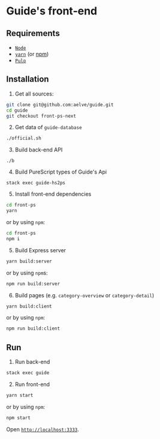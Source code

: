 # Guide's front-end

## Requirements

* [`Node`](https://nodejs.org/en/)
* [`yarn`](https://yarnpkg.com/lang/en/) (or [npm](https://www.npmjs.com/))
* [`Pulp`](https://github.com/purescript-contrib/pulp)


## Installation

1. Get all sources:
```sh
git clone git@github.com:aelve/guide.git
cd guide
git checkout front-ps-next
```

2. Get data of `guide-database`
```sh
./official.sh
```

3. Build back-end API
```
./b
```

4. Build PureScript types of Guide's Api
```
stack exec guide-hs2ps
```

5. Install front-end dependencies
```sh
cd front-ps
yarn
```
or by using `npm`:
```sh
cd front-ps
npm i
```

5. Build Express server
```sh
yarn build:server
```
or by using `npm`s:
```sh
npm run build:server
```

6. Build pages (e.g. `category-overview` or `category-detail`)
```sh
yarn build:client
```
or by using `npm`:
```sh
npm run build:client
```

## Run

1. Run back-end
```sh
stack exec guide
```

2. Run front-end
```sh
yarn start
```
or by using `npm`:
```sh
npm start
```

Open [`http://localhost:3333`](http://localhost:3333).
